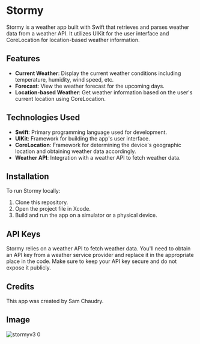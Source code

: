 # Stormy

Stormy is a weather app built with Swift that retrieves and parses weather data from a weather API. It utilizes UIKit for the user interface and CoreLocation for location-based weather information.

## Features

- **Current Weather**: Display the current weather conditions including temperature, humidity, wind speed, etc.
- **Forecast**: View the weather forecast for the upcoming days.
- **Location-based Weather**: Get weather information based on the user's current location using CoreLocation.

## Technologies Used

- **Swift**: Primary programming language used for development.
- **UIKit**: Framework for building the app's user interface.
- **CoreLocation**: Framework for determining the device's geographic location and obtaining weather data accordingly.
- **Weather API**: Integration with a weather API to fetch weather data.

## Installation

To run Stormy locally:

1. Clone this repository.
2. Open the project file in Xcode.
3. Build and run the app on a simulator or a physical device.

## API Keys

Stormy relies on a weather API to fetch weather data. You'll need to obtain an API key from a weather service provider and replace it in the appropriate place in the code. Make sure to keep your API key secure and do not expose it publicly.

## Credits

This app was created by Sam Chaudry.

## Image
![stormyv3 0](https://github.com/CookieMonsteriOS/stormy-weather-app/assets/6276422/6fa77ba9-3d4a-4347-b110-c3bcc5de5330)









